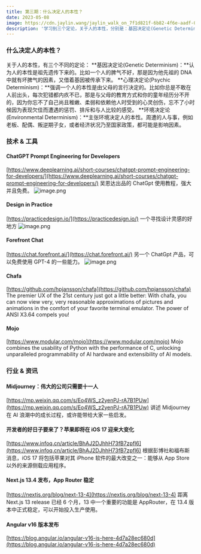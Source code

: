 ```yaml
---
title: 第三期：什么决定人的本性？
date: 2023-05-08
image: https://cdn.jaylin.wang/jaylin_walk_on_7f1d821f-6b82-4f6e-aadf-0d4d6d76ffa4.png
description: '学习到三个定论，关于人的本性，分别是：基因决定论(Genetic Determinism)、心理决定论(Psychic Determinism)、环境决定论(Environmental Determinism)'
---
```


### 什么决定人的本性？

关于人的本性，有三个不同的定论：
**基因决定论(Genetic Determinism)：**认为人的本性是祖先遗传下来的。比如一个人的脾气不好，那是因为他先祖的 DNA 中就有坏脾气的因素，又借着基因被传承下来。
**心理决定论(Psychic Determinism)：**强调一个人的本性是由父母的言行决定的。比如你总是不敢在人前出头，每次犯错都内疚不已，那是与父母的教育方式和你的童年经历分不开的，因为你忘不了自己尚且稚嫩、柔弱和依赖他人时受到的心灵创伤，忘不了小时候因为表现欠佳而遭遇的惩罚、排斥和与人比较的感受。
**环境决定论(Environmental Determinism)：**主张环境决定人的本性。周遭的人与事，例如老板、配偶、叛逆期子女，或者经济状况乃至国家政策，都可能是影响因素。

### 技术 & 工具

#### ChatGPT Prompt Engineering for Developers

[https://www.deeplearning.ai/short-courses/chatgpt-prompt-engineering-for-developers/](https://www.deeplearning.ai/short-courses/chatgpt-prompt-engineering-for-developers/)
吴恩达出品的 ChatGpt 使用教程，强大并且免费。
![image.png](https://cdn.jaylin.wang/weekly/3_1.png)

#### Design in Practice

[https://practicedesign.io/](https://practicedesign.io/)
一个寻找设计灵感的好地方
![image.png](https://cdn.jaylin.wang/weekly/3_2.png)

#### Forefront Chat

[https://chat.forefront.ai/](https://chat.forefront.ai/)
另一个 ChatGpt 产品，可以免费使用 GPT-4 的一些能力。
![image.png](https://cdn.jaylin.wang/weekly/3_3.png)

#### Chafa

[https://github.com/hpjansson/chafa](https://github.com/hpjansson/chafa)
The premier UX of the 21st century just got a little better: With chafa, you can now view very, very reasonable approximations of pictures and animations in the comfort of your favorite terminal emulator. The power of ANSI X3.64 compels you!

#### Mojo

[https://www.modular.com/mojo](https://www.modular.com/mojo)
Mojo combines the usability of Python with the performance of C, unlocking unparalleled programmability of AI hardware and extensibility of AI models.

### 行业 & 资讯

#### Midjourney：伟大的公司只需要十一人

[https://mp.weixin.qq.com/s/Eo4WS_z2yenPJ-rA7B1PUw](https://mp.weixin.qq.com/s/Eo4WS_z2yenPJ-rA7B1PUw)
讲述 Midjourney 在 AI 浪潮中的成长过程，或许能带给大家一些启发。

#### 开发者的好日子要来了？苹果即将在 iOS 17 迎来大变化

[https://www.infoq.cn/article/BhAJ2DJhhH73fB7zpfl6](https://www.infoq.cn/article/BhAJ2DJhhH73fB7zpfl6)
根据彭博社和福布斯消息，iOS 17 将包括苹果对其 iPhone 软件的最大改变之一：能够从 App Store 以外的来源侧载应用程序。

#### Next.js 13.4 发布，App Router 稳定

[https://nextjs.org/blog/next-13-4](https://nextjs.org/blog/next-13-4)
距离 Next.js 13 release 已经 6 个月，13 中一个重要的功能是 AppRouter，在 13.4 版本中正式稳定，可以开始投入生产使用。

#### Angular v16 版本发布

[https://blog.angular.io/angular-v16-is-here-4d7a28ec680d](https://blog.angular.io/angular-v16-is-here-4d7a28ec680d)
